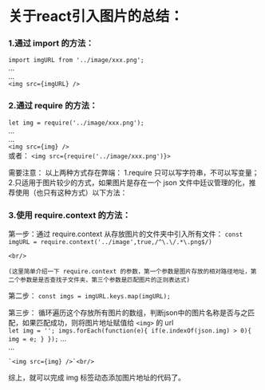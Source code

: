 # 关于react引入图片的总结：
### 1.通过 import 的方法：
  `import imgURL from '../image/xxx.png';`<br/>
  ...<br/>
  ...<br/>
  `<img src={imgURL} />`<br/>
### 2.通过 require 的方法：
  `let img = require('../image/xxx.png');`<br/>
  ...<br/>
  ...<br/>
  `<img src={img} />`<br/>
  或者：
  `<img src={require('../image/xxx.png')}>`<br/>

  需要注意：
  以上两种方式存在弊端：
  1.require 只可以写字符串，不可以写变量；
  2.只适用于图片较少的方式，如果图片是存在一个 json 文件中廷议管理的化，推荐使用（也只有这种方式）以下方法：
### 3.使用 require.context 的方法： <br/>
  第一步：通过 require.context 从存放图片的文件夹中引入所有文件：
    `const imgURL = require.context('../image',true,/^\.\/.*\.png$/)`

    <br/>

    (这里简单介绍一下 require.context 的参数，第一个参数是图片存放的相对路径地址，第二个参数是是否查找子文件夹，第三个参数是匹配图片的正则表达式)

  第二步：
    `const imgs = imgURL.keys.map(imgURL);`<br/>

  第三步：
    循环遍历这个存放所有图片的数组，判断json中的图片名称是否与之匹配，如果匹配成功，则将图片地址赋值给 `<img>` 的 url    
    `let img = '';
    imgs.forEach(function(e){
       if(e.indexOf(json.img) > 0){
         img = e;
       }
      });`
    ...<br/>
    ...<br/>

    `<img src={img} />`<br/>

综上，就可以完成 img 标签动态添加图片地址的代码了。
